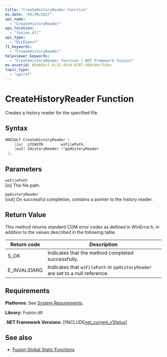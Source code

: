 ```yaml
---
title: "CreateHistoryReader Function"
ms.date: "03/30/2017"
api_name: 
  - "CreateHistoryReader"
api_location: 
  - "fusion.dll"
api_type: 
  - "DLLExport"
f1_keywords: 
  - "CreateHistoryReader"
helpviewer_keywords: 
  - "CreateHistoryReader function [.NET Framework fusion]"
ms.assetid: 66a89acf-8c32-44c0-8787-960c99c7b3ec
topic_type: 
  - "apiref"
---
```

# CreateHistoryReader Function
Creates a history reader for the specified file.  
  
## Syntax  
  
```cpp  
HRESULT CreateHistoryReader (  
    [in]  LPCWSTR        wzFilePath,  
    [out] IHistoryReader **ppHistoryReader  
 );  
```  
  
## Parameters  
 `wzFilePath`  
 [in] The file path.  
  
 `ppHistoryReader`  
 [out] On successful completion, contains a pointer to the history reader.  
  
## Return Value  
 This method returns standard COM error codes as defined in WinError.h, in addition to the values described in the following table.  
  
|Return code|Description|  
|-----------------|-----------------|  
|S_OK|Indicates that the method completed successfully.|  
|E_INVALIDARG|Indicates that `wzFilePath` or `ppHistoryReader` are set to a null reference.|  
  
## Requirements  
 **Platforms:** See [System Requirements](../../get-started/system-requirements.md).  
  
 **Library:** Fusion.dll  
  
 **.NET Framework Versions:** [!INCLUDE[net_current_v10plus](../../../../includes/net-current-v10plus-md.md)]  
  
## See also

- [Fusion Global Static Functions](fusion-global-static-functions.md)
